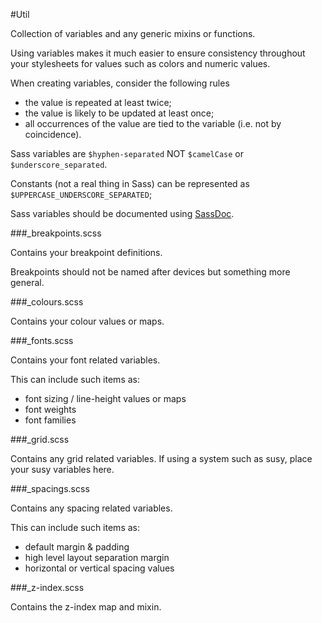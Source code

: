 #Util

Collection of variables and any generic mixins or functions.

Using variables makes it much easier to ensure consistency throughout your 
stylesheets for values such as colors and numeric values.

When creating variables, consider the following rules

- the value is repeated at least twice;
- the value is likely to be updated at least once;
- all occurrences of the value are tied to the variable (i.e. not by coincidence).

Sass variables are `$hyphen-separated` NOT `$camelCase` or `$underscore_separated`.

Constants (not a real thing in Sass) can be represented as `$UPPERCASE_UNDERSCORE_SEPARATED`;

Sass variables should be documented using [SassDoc](http://sassdoc.com/).

###_breakpoints.scss

Contains your breakpoint definitions.

Breakpoints should not be named after devices but something more general.

###_colours.scss

Contains your colour values or maps.

###_fonts.scss

Contains your font related variables. 

This can include such items as:
- font sizing / line-height values or maps
- font weights
- font families

###_grid.scss

Contains any grid related variables. If using a system such as susy, place your
susy variables here.

###_spacings.scss

Contains any spacing related variables.

This can include such items as:
- default margin & padding
- high level layout separation margin
- horizontal or vertical spacing values

###_z-index.scss

Contains the z-index map and mixin.
